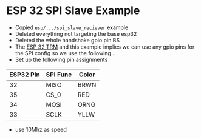 # ESP 32 SPI Slave Example

* Copied `esp/.../spi_slave_reciever` example
* Deleted everything not targeting the base esp32
* Deleted the whole handshake gpio pin BS
* The [ESP 32 TRM](../Docs/esp32_technical_reference_manual_en.pdf) and this example implies we can use any gpio pins for the SPI config so we use the following ..
* Set up the following pin assignments 

| ESP32 Pin | SPI Func | Color |
| --- | --- | --- |
| 32 | MISO | BRWN |
| 35 | CS_0 |  RED |
| 34 | MOSI | ORNG |
| 33 | SCLK | YLLW | 

* use 10Mhz as speed